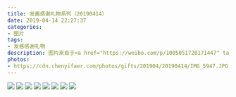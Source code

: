 ```yaml
---
title: 发酱感谢礼物系列（20190414）
date: 2019-04-14 22:27:37
categories:
- 图片
tags:
- 发酱感谢礼物
description: 图片来自于<a href="https://weibo.com/p/1005051720171447" target="_blank">quanmmmmm</a><br/> “谢谢空空如也，这也太可爱了吧～～一个疑问，这个真的能吃吗？感觉好像别针……背面是全透明的，有点类似于翻糖蛋糕？我决定不拆包装把它们放好，吃了有些可惜。搞工程确实蛮辛苦的，接触不到什么女孩子还经常出差，不过好在学到的东西多，一般收入还可以，辛苦也有回报。不过你们这种“老实”又薪水高的职业，很容易成为茶店的vip，切记行走江湖，安全第一”
photos: 
- https://cdn.chenyifaer.com/photos/gifts/201904/20190414/IMG_5947.JPG
---
```


![](https://cdn.chenyifaer.com/photos/gifts/201904/20190414/IMG_5948.JPG)
![](https://cdn.chenyifaer.com/photos/gifts/201904/20190414/IMG_5949.JPG)
![](https://cdn.chenyifaer.com/photos/gifts/201904/20190414/IMG_5950.JPG)
![](https://cdn.chenyifaer.com/photos/gifts/201904/20190414/IMG_5951.JPG)
![](https://cdn.chenyifaer.com/photos/gifts/201904/20190414/IMG_5952.JPG)
![](https://cdn.chenyifaer.com/photos/gifts/201904/20190414/IMG_5953.JPG)
![](https://cdn.chenyifaer.com/photos/gifts/201904/20190414/IMG_5954.JPG)
![](https://cdn.chenyifaer.com/photos/gifts/201904/20190414/IMG_5955.JPG)
